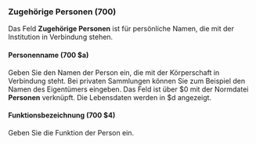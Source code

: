 ### Zugehörige Personen (700)

Das Feld **Zugehörige Personen** ist für persönliche Namen, die mit der Institution in Verbindung stehen.

#### Personenname (700 $a)

Geben Sie den Namen der Person ein, die mit der Körperschaft in Verbindung steht. Bei privaten Sammlungen können Sie zum Beispiel den Namen des Eigentümers eingeben. Das Feld ist über $0 mit der Normdatei **Personen** verknüpft. Die Lebensdaten werden in $d angezeigt.

#### Funktionsbezeichnung (700 $4)

Geben Sie die Funktion der Person ein.
